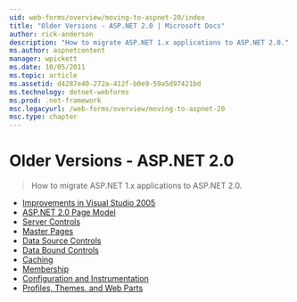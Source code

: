 ```yaml
---
uid: web-forms/overview/moving-to-aspnet-20/index
title: "Older Versions - ASP.NET 2.0 | Microsoft Docs"
author: rick-anderson
description: "How to migrate ASP.NET 1.x applications to ASP.NET 2.0."
ms.author: aspnetcontent
manager: wpickett
ms.date: 10/05/2011
ms.topic: article
ms.assetid: d4287e40-272a-412f-b0e9-59a5d97421bd
ms.technology: dotnet-webforms
ms.prod: .net-framework
msc.legacyurl: /web-forms/overview/moving-to-aspnet-20
msc.type: chapter
---
```

Older Versions - ASP.NET 2.0
====================
> How to migrate ASP.NET 1.x applications to ASP.NET 2.0.


- [Improvements in Visual Studio 2005](improvements-in-visual-studio-2005.md)
- [ASP.NET 2.0 Page Model](the-asp-net-2-0-page-model.md)
- [Server Controls](server-controls.md)
- [Master Pages](master-pages.md)
- [Data Source Controls](data-source-controls.md)
- [Data Bound Controls](data-bound-controls.md)
- [Caching](caching.md)
- [Membership](membership.md)
- [Configuration and Instrumentation](configuration-and-instrumentation.md)
- [Profiles, Themes, and Web Parts](profiles-themes-and-web-parts.md)
